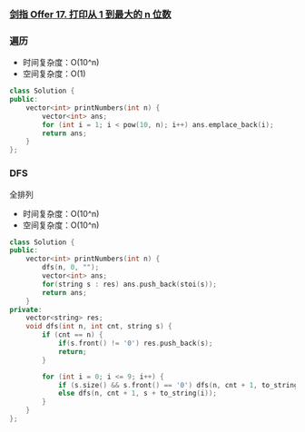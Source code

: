 ### [剑指 Offer 17. 打印从 1 到最大的 n 位数](https://leetcode-cn.com/problems/da-yin-cong-1dao-zui-da-de-nwei-shu-lcof/)

### 遍历

- 时间复杂度：O(10^n)
- 空间复杂度：O(1)

```c++
class Solution {
public:
    vector<int> printNumbers(int n) {
        vector<int> ans;
        for (int i = 1; i < pow(10, n); i++) ans.emplace_back(i);
        return ans;
    }
};
```

### DFS

全排列

- 时间复杂度：O(10^n)
- 空间复杂度：O(10^n)

```c++
class Solution {
public:
    vector<int> printNumbers(int n) {
        dfs(n, 0, "");
        vector<int> ans;
        for(string s : res) ans.push_back(stoi(s));
        return ans;
    }
private:
    vector<string> res;
    void dfs(int n, int cnt, string s) {
        if (cnt == n) {
            if(s.front() != '0') res.push_back(s);
            return;
        }

        for (int i = 0; i <= 9; i++) {
            if (s.size() && s.front() == '0') dfs(n, cnt + 1, to_string(i));
            else dfs(n, cnt + 1, s + to_string(i));
        }
    }
};
```
